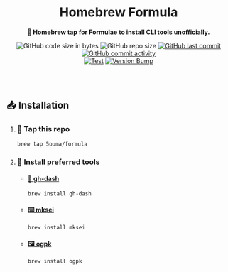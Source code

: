 <h1 align="center">Homebrew Formula</h1>

<div align="center">

**🍺 Homebrew tap for Formulae to install CLI tools unofficially.**

![GitHub code size in bytes](https://img.shields.io/github/languages/code-size/5ouma/homebrew-formula?style=flat-square)
![GitHub repo size](https://img.shields.io/github/repo-size/5ouma/homebrew-formula?style=flat-square)
[![GitHub last commit](https://img.shields.io/github/last-commit/5ouma/homebrew-formula?style=flat-square)](https://github.com/5ouma/homebrew-formula/commit/HEAD)
[![GitHub commit activity](https://img.shields.io/github/commit-activity/m/5ouma/homebrew-formula?style=flat-square)](https://github.com/5ouma/homebrew-formula/commits/main)
<br />
[![Test](https://img.shields.io/github/actions/workflow/status/5ouma/homebrew-formula/homebrew-test.yml?label=test&style=flat-square)](https://github.com/5ouma/homebrew-formula/actions/workflows/homebrew-test.yml)
[![Version Bump](https://img.shields.io/github/actions/workflow/status/5ouma/homebrew-formula/homebrew-bump.yml?label=version%20bump&style=flat-square)](https://github.com/5ouma/homebrew-formula/actions/workflows/homebrew-bump.yml)

</div>

<br /><br />

## 📥 Installation

1. ### 🚰 Tap this repo

   ```shell
   brew tap 5ouma/formula
   ```

1. ### 🧾 Install preferred tools

   - #### [🚀 gh-dash](https://dlvhdr.github.io/gh-dash)

     ```shell
     brew install gh-dash
     ```

   - #### [⌨️ mksei](https://gist.github.com/miclf/bf4b0cb6de9ead726197db7ed3d937b5)

     ```shell
     brew install mksei
     ```

   - #### [🖼️ ogpk](https://github.com/almonk/ogpk)

     ```shell
     brew install ogpk
     ```
